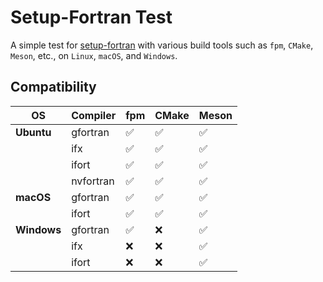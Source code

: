 # Setup-Fortran Test
A simple test for [setup-fortran](https://github.com/fortran-lang/setup-fortran) with various build tools such as `fpm`, `CMake`, `Meson`, etc., on `Linux`, `macOS`, and `Windows`.

## Compatibility

| OS          | Compiler  | fpm                | CMake              | Meson              |
| ----------- | --------- | ------------------ | ------------------ | ------------------ |
| **Ubuntu**  | gfortran  | :white_check_mark: | :white_check_mark: | :white_check_mark: |
|             | ifx       | :white_check_mark: | :white_check_mark: | :white_check_mark: |
|             | ifort     | :white_check_mark: | :white_check_mark: | :white_check_mark: |
|             | nvfortran | :white_check_mark: | :white_check_mark: | :white_check_mark: |
| **macOS**   | gfortran  | :white_check_mark: | :white_check_mark: | :white_check_mark: |
|             | ifort     | :white_check_mark: | :white_check_mark: | :white_check_mark: |
| **Windows** | gfortran  | :white_check_mark: | :x:                | :white_check_mark: |
|             | ifx       | :x:                | :x:                | :white_check_mark: |
|             | ifort     | :x:                | :x:                | :white_check_mark: |